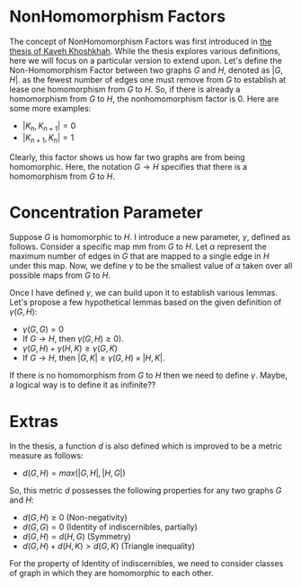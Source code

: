 # NonHomomorphism Factors
The concept of NonHomomorphism Factors was first introduced in [the thesis of Kaveh Khoshkhah](http://library.sharif.ir/parvan/resource/286721/%D9%85%D8%B9%DB%8C%D8%A7%D8%B1%D9%87%D8%A7%DB%8C%DB%8C-%D8%A7%D8%B2-%D8%B9%D8%AF%D9%85-%D9%88%D8%AC%D9%88%D8%AF-%D9%87%D9%85-%D8%B1%DB%8C%D8%AE%D8%AA%DB%8C-%D8%AF%D8%B1-%DA%AF%D8%B1%D8%A7%D9%81-%D9%87%D8%A7/&from=search&&query=%D9%87%D9%85%20%D8%B1%DB%8C%D8%AE%D8%AA%DB%8C%20homomorphism&field=subjectkeyword&count=20&execute=true#!resource). While the thesis explores various definitions, here we will focus on a particular version to extend upon. Let's define the Non-Homomorphism Factor between two graphs $G$ and $H$,  denoted as $|G,H|$. as the fewest number of edges one must remove from $G$ to establish at lease one homomorphism from $G$ to $H$. So, if there is already a homomorphism from $G$ to $H$, the nonhomomorphism factor is $0$. Here are some more examples:
- $|K_n,K_{n+1}|=0$
- $|K_{n+1},K_n|=1$

Clearly, this factor shows us how far two graphs are from being homomorphic. Here, the notation $G\rightarrow H$ specifies that there is a homomorphism from $G$ to $H$.

# Concentration Parameter
Suppose $G$ is homomorphic to $H$. I introduce a new parameter, $\gamma$, defined as follows. Consider a specific map mm from $G$ to $H$. Let $\alpha$ represent the maximum number of edges in $G$ that are mapped to a single edge in $H$ under this map. Now, we define $\gamma$ to be the smallest value of $\alpha$ taken over all possible maps from $G$ to $H$.

Once I have defined $\gamma$, we can build upon it to establish various lemmas. Let's propose a few hypothetical lemmas based on the given definition of $\gamma(G, H)$:
- $\gamma(G,G)=0$
- If $G\rightarrow H$, then $\gamma(G,H) \geq 0$).
- $\gamma(G, H) + \gamma(H,K) \geq \gamma(G,K)$
- If $G\rightarrow H$, then $|G,K| \geq \gamma (G,H)\times|H,K|$.

If there is no homomorphism from $G$ to $H$ then we need to define $\gamma$. Maybe, a logical way is to define it as inifinite??

# Extras
In the thesis, a function $d$ is also defined which is improved to be a metric measure as follows:
- $d(G,H) = max(|G,H|,|H,G|)$

So, this metric $d$ possesses the following properties for any two graphs $G$ and $H$:
- $d(G,H) \geq 0$ (Non-negativity)
- $d(G,G) = 0$  (Identity of indiscernibles, partially)
- $d(G,H) = d(H,G)$  (Symmetry)
- $d(G,H) + d(H,K) > d(G,K)$  (Triangle inequality)

For the property of Identity of indiscernibles, we need to consider classes of graph in which they are homomorphic to each other. 


